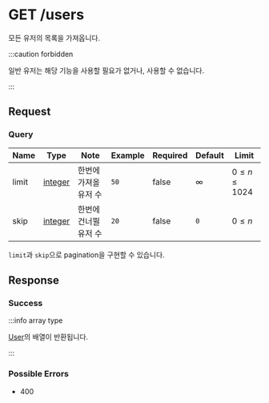 # GET /users

모든 유저의 목록을 가져옵니다.

:::caution forbidden

일반 유저는 해당 기능을 사용할 필요가 없거나, 사용할 수 없습니다.

:::

## Request

### Query

| Name  | Type                                        | Note                  | Example | Required | Default  | Limit             |
| ----- | ------------------------------------------- | --------------------- | ------- | -------- | -------- | ----------------- |
| limit | [integer](../../types/primitive/integer.md) | 한번에 가져올 유저 수 | `50`    | false    | $\infty$ | $0\leq n\leq1024$ |
| skip  | [integer](../../types/primitive/integer.md) | 한번에 건너뛸 유저 수 | `20`    | false    | `0`      | $0\leq n$         |

`limit`과 `skip`으로 pagination을 구현할 수 있습니다.

## Response

### Success

:::info array type

[User](../../types/schema/User.md)의 배열이 반환됩니다.

:::

### Possible Errors

-   400
